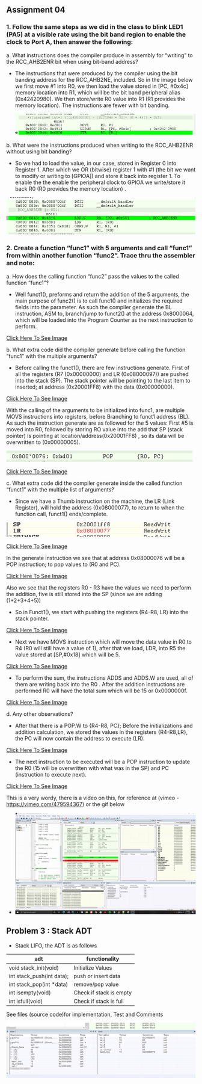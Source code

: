 ## Assignment 04
### 1. Follow the same steps as we did in the class to blink LED1 (PA5) at a visible rate using the bit band region to enable the clock to Port A, then answer the following: 
 
 a. What instructions does the compiler produce in assembly for “writing” to the RCC_AHB2ENR bit when using bit-band address?
 - The instructions that were produced by the compiler using the bit
   banding address for the RCC_AHB2NE, included. So in the image below
   we first move #1 into R0, we then load the value stored in [PC,
   #0x4c] memory location into R1, which will be the bit band peripheral alias (0x42420980). We then store/write R0 value into R1 (R1 provides
   the memory location). The instructions are fewer with bit banding. 
   
   ![alt text](https://github.com/EdwinKaburu/embsys310/blob/main/assignment04/BlinkingAndFunct/Img/Img3.PNG)
   
b.	What were the instructions produced when writing to the RCC_AHB2ENR without using bit banding?  
   - So we had to load the value, in our case, stored in Register 0 into
   Register 1.  After which we OR (bitwise) register 1 with #1 (the bit
   we want to modify or writing to [GPIOA]) and store it back into
   register 1. To enable the the enable the peripheral clock to GPIOA we
   write/store it back R0 (R0 provides the memory location) . 
   
   ![alt text](https://github.com/EdwinKaburu/embsys310/blob/main/assignment04/BlinkingAndFunct/Img/Img1.PNG)

### 2. Create a function “func1” with 5  arguments and call “func1” from within another function “func2”. Trace thru the assembler and note: 

a.	How does the calling function “func2” pass the values to the called function “func1”? 

 - Well funct1(), preforms and return the addition of the 5 arguments, the main purpose of func2() is to call func1() and initializes the required fields into the parameter.
As such the compiler generate the BL instruction, ASM to, branch/jump to funct2() at the address 0x8000064, which will be loaded into the Program Counter as the next instruction to perform.


[ Click Here To See Image](https://github.com/EdwinKaburu/embsys310/tree/main/assignment04/BlinkingAndFunct/Img/Img4.PNG)

b.	What extra code did the compiler generate before calling the function “func1” with the multiple arguments? 

 - Before calling the funct1(), there are few instructions generate. First of all  the registers (R7 (0x00000000) and LR (0x08000097)) are pushed into the stack (SP).
The stack pointer will be pointing to the last item to inserted; at address (0x20001FF8) with the data  (0x00000000). 


[ Click Here To See Image](https://github.com/EdwinKaburu/embsys310/tree/main/assignment04/BlinkingAndFunct/Img/Img5.PNG)

With the calling of the arguments to be initialized into func1, are multiple MOVS instructions into registers, before Branching to funct1 address (BL).
As such the instruction generate are as followed for the 5 values: 
First #5 is moved into R0, followed by storing RO value into the add that SP (stack pointer) is pointing at location/address(0x20001FF8) , so its data will be overwritten to (0x00000005).

![alt text](https://github.com/EdwinKaburu/embsys310/blob/main/assignment04/BlinkingAndFunct/Img/Img7.PNG)

[ Click Here To See Image](https://github.com/EdwinKaburu/embsys310/tree/main/assignment04/BlinkingAndFunct/Img/Img6.PNG)

c.	What extra code did the compiler generate inside the called function “funct1” with the multiple list of arguments? 

 - Since we have a Thumb instruction on the machine, the LR (Link Register), will hold the address (0x08000077), to return to when the function call, funct1() ends/complete.
 
 ![alt text](https://github.com/EdwinKaburu/embsys310/blob/main/assignment04/BlinkingAndFunct/Img/Img8.PNG)
 
 [ Click Here To See Image](https://github.com/EdwinKaburu/embsys310/tree/main/assignment04/BlinkingAndFunct/Img/Img8.PNG)
 
In the generate instruction we see that at address 0x08000076 will be a POP instruction; to pop values to (R0 and PC). 


[ Click Here To See Image](https://github.com/EdwinKaburu/embsys310/tree/main/assignment04/BlinkingAndFunct/Img/Img7.PNG)

Also we see that the registers R0 - R3 have the values we need to perform the addition, five is still stored into the SP (since we are adding (1+2+3+4+5))
- So in Funct1(), we start with pushing the registers (R4-R8, LR) into the stack pointer. 

[ Click Here To See Image](https://github.com/EdwinKaburu/embsys310/tree/main/assignment04/BlinkingAndFunct/Img/Img10.PNG)

- Next we have MOVS instruction which will move the data value in R0 to R4 (R0 will still have a value of 1), after that we load, LDR, into R5 the value stored at [SP,#0x18] which will be 5. 


[ Click Here To See Image](https://github.com/EdwinKaburu/embsys310/tree/main/assignment04/BlinkingAndFunct/Img/Img11.PNG)

- To perform the sum, the instructions ADDS and ADDS.W are used, all of them are writing back into the R0 . 
After the addition instructions are performed R0 will have the total sum which will be 15 or 0x0000000f. 


[ Click Here To See Image](https://github.com/EdwinKaburu/embsys310/tree/main/assignment04/BlinkingAndFunct/Img/Img14.PNG)

d.	Any other observations? 

 - After that there is a POP.W to {R4-R8, PC}; 
Before the initializations and addition calculation, we stored the values in the registers {R4-R8,LR}, the PC will now contain the address to execute (LR).


[ Click Here To See Image](https://github.com/EdwinKaburu/embsys310/tree/main/assignment04/BlinkingAndFunct/Img/Img15.PNG)

- The next instruction to be executed will be a POP instruction to update the R0 (15 will be overwritten with what was in the SP) and PC (instruction to execute next). 


[ Click Here To See Image](https://github.com/EdwinKaburu/embsys310/tree/main/assignment04/BlinkingAndFunct/Img/Img17.PNG)

This is a very wordy, there is a video on this, for reference at (vimeo - https://vimeo.com/479594367) or the gif below

- ![alt text](https://github.com/EdwinKaburu/embsys310/blob/main/assignment04/BlinkingAndFunct/Img/functOverview.gif)


## Problem 3 : Stack ADT
- Stack LIFO, the ADT is as follows

|adt | functionality |
|--|--|
| void stack_init(void)|  Initialize Values|
|int stack_push(int data);| push or insert data|
|int stack_pop(int *data)| remove/pop value 
|int isempty(void)| Check if stack is empty|
|int isfull(void)|Check if stack is full|

See files (source code)for implementation, Test and Comments

![alt text](https://github.com/EdwinKaburu/embsys310/blob/main/assignment04/Stack_DST/Img/capture.PNG)

